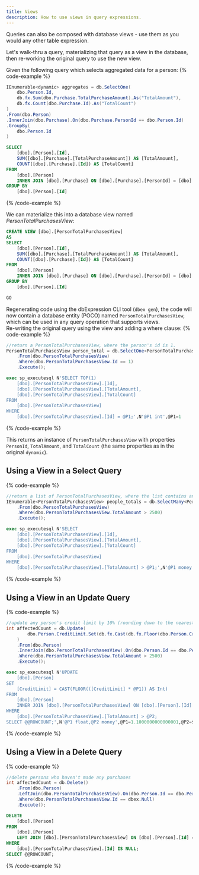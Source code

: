 ```yaml
---
title: Views
description: How to use views in query expressions.
---
```


Queries can also be composed with database views - use them as you would
any other table expression.

Let's walk-thru a query, materializing that query as a view in the database,
then re-working the original query to use the new view.

Given the following query which selects aggregated data for a person:
{% code-example %}
```csharp
IEnumerable<dynamic> aggregates = db.SelectOne(
    dbo.Person.Id,
    db.fx.Sum(dbo.Purchase.TotalPurchaseAmount).As("TotalAmount"),
    db.fx.Count(dbo.Purchase.Id).As("TotalCount")
)
.From(dbo.Person)
.InnerJoin(dbo.Purchase).On(dbo.Purchase.PersonId == dbo.Person.Id)
.GroupBy(
    dbo.Person.Id
)
```
```sql
SELECT        
	[dbo].[Person].[Id], 
	SUM([dbo].[Purchase].[TotalPurchaseAmount]) AS [TotalAmount],
	COUNT([dbo].[Purchase].[Id]) AS [TotalCount]
FROM            
	[dbo].[Person] 
	INNER JOIN [dbo].[Purchase] ON [dbo].[Purchase].[PersonId] = [dbo].[Person].[Id]
GROUP BY 
	[dbo].[Person].[Id]
```
{% /code-example %}

We can materialize this into a database view named *PersonTotalPurchasesView*:
```sql
CREATE VIEW [dbo].[PersonTotalPurchasesView]
AS
SELECT        
	[dbo].[Person].[Id], 
	SUM([dbo].[Purchase].[TotalPurchaseAmount]) AS [TotalAmount],
	COUNT([dbo].[Purchase].[Id]) AS [TotalCount]
FROM            
	[dbo].[Person] 
	INNER JOIN [dbo].[Purchase] ON [dbo].[Purchase].[PersonId] = [dbo].[Person].[Id]
GROUP BY 
	[dbo].[Person].[Id]

GO
```

Regenerating code using the dbExpression CLI tool (`dbex gen`), the code will now contain a database 
entity (POCO) named `PersonTotalPurchasesView`, which can be used in any query operation that supports views.  
Re-writing the original query using the view and adding a where clause:
{% code-example %}
```csharp
//return a PersonTotalPurchasesView, where the person's id is 1.
PersonTotalPurchasesView person_total = db.SelectOne<PersonTotalPurchasesView>()
    .From(dbo.PersonTotalPurchasesView)
    .Where(dbo.PersonTotalPurchasesView.Id == 1)
    .Execute();
```
```sql
exec sp_executesql N'SELECT TOP(1)
	[dbo].[PersonTotalPurchasesView].[Id],
	[dbo].[PersonTotalPurchasesView].[TotalAmount],
	[dbo].[PersonTotalPurchasesView].[TotalCount]
FROM
	[dbo].[PersonTotalPurchasesView]
WHERE
	[dbo].[PersonTotalPurchasesView].[Id] = @P1;',N'@P1 int',@P1=1
```
{% /code-example %}

This returns an instance of `PersonTotalPurchasesView` with properties `PersonId`, `TotalAmount`, and `TotalCount` (the
same properties as in the original `dynamic`).

## Using a View in a Select Query

{% code-example %}
```csharp
//return a list of PersonTotalPurchasesView, where the list contains any person who has a sum of purchases exceeding $2,500.
IEnumerable<PersonTotalPurchasesView> people_totals = db.SelectMany<PersonTotalPurchasesView>()
    .From(dbo.PersonTotalPurchasesView)
    .Where(dbo.PersonTotalPurchasesView.TotalAmount > 2500)
    .Execute();
```
```sql
exec sp_executesql N'SELECT
	[dbo].[PersonTotalPurchasesView].[Id],
	[dbo].[PersonTotalPurchasesView].[TotalAmount],
	[dbo].[PersonTotalPurchasesView].[TotalCount]
FROM
	[dbo].[PersonTotalPurchasesView]
WHERE
	[dbo].[PersonTotalPurchasesView].[TotalAmount] > @P1;',N'@P1 money',@P1=$2500.0000
```
{% /code-example %}

## Using a View in an Update Query

{% code-example %}
```csharp
//update any person's credit limit by 10% (rounding down to the nearest integer) who has spent more than $2,500 and a credit limit exists
int affectedCount = db.Update(
        dbo.Person.CreditLimit.Set(db.fx.Cast(db.fx.Floor(dbo.Person.CreditLimit * 1.1)).AsInt())
    )
    .From(dbo.Person)
    .InnerJoin(dbo.PersonTotalPurchasesView).On(dbo.Person.Id == dbo.PersonTotalPurchasesView.Id)
    .Where(dbo.PersonTotalPurchasesView.TotalAmount > 2500)
    .Execute();
```
```sql
exec sp_executesql N'UPDATE
	[dbo].[Person]
SET
	[CreditLimit] = CAST(FLOOR(([CreditLimit] * @P1)) AS Int)
FROM
	[dbo].[Person]
	INNER JOIN [dbo].[PersonTotalPurchasesView] ON [dbo].[Person].[Id] = [dbo].[PersonTotalPurchasesView].[Id]
WHERE
	[dbo].[PersonTotalPurchasesView].[TotalAmount] > @P2;
SELECT @@ROWCOUNT;',N'@P1 float,@P2 money',@P1=1.1000000000000001,@P2=$2500.0000
```
{% /code-example %}

## Using a View in a Delete Query

{% code-example %}
```csharp
//delete persons who haven't made any purchases
int affectedCount = db.Delete()
    .From(dbo.Person)
    .LeftJoin(dbo.PersonTotalPurchasesView).On(dbo.Person.Id == dbo.PersonTotalPurchasesView.Id)
    .Where(dbo.PersonTotalPurchasesView.Id == dbex.Null)
    .Execute();
```
```sql
DELETE
	[dbo].[Person]
FROM
	[dbo].[Person]
	LEFT JOIN [dbo].[PersonTotalPurchasesView] ON [dbo].[Person].[Id] = [dbo].[PersonTotalPurchasesView].[Id]
WHERE
	[dbo].[PersonTotalPurchasesView].[Id] IS NULL;
SELECT @@ROWCOUNT;
```
{% /code-example %}